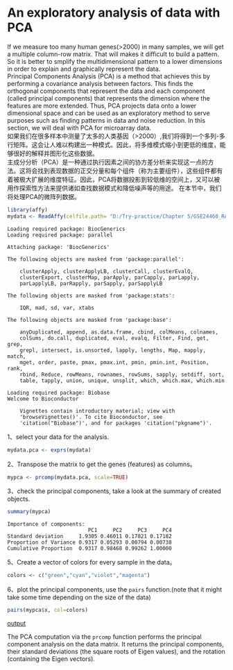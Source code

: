 
# An exploratory analysis of data with PCA
If we measure too many human genes(>2000) in many samples, we will get a multiple column-row matrix. That will makes it difficult to build a pattern. So it is better to smplify the multidimensional pattern to a lower dimensions in order to explain and graphically represent the data.<br>
Principal Components Analysis (PCA) is a method that achieves this by performing a covariance analysis between factors. This finds the orthogonal components that represent the data and each component (called principal components) that represents the dimension where the features are more extended. Thus, PCA projects data onto a lower dimensional space and can be used as an exploratory method to serve purposes such as finding patterns in data and noise reduction. In this section, we will deal with PCA for microarray data.<br>
如果我们在很多样本中测量了太多的人类基因（>2000）,我们将得到一个多列-多行矩阵。这会让人难以构建出一种模式。因此，将多维模式缩小到更低的维度，能够很好的解释并图形化这些数据。<br>
主成分分析（PCA）是一种通过执行因素之间的协方差分析来实现这一点的方法。这将会找到表现数据的正交分量和每个组件（称为主要组件），这些组件都有着被极大扩展的维度特征。因此，PCA将数据投影到较低维的空间上，又可以被用作探索性方法来提供诸如查找数据模式和降低噪声等的用途。 在本节中，我们将处理PCA的微阵列数据。


```R
library(affy)
mydata <- ReadAffy(celfile.path= "D:/Try-practice/Chapter 5/GSE24460_RAW/")
```

    Loading required package: BiocGenerics
    Loading required package: parallel
    
    Attaching package: 'BiocGenerics'
    
    The following objects are masked from 'package:parallel':
    
        clusterApply, clusterApplyLB, clusterCall, clusterEvalQ,
        clusterExport, clusterMap, parApply, parCapply, parLapply,
        parLapplyLB, parRapply, parSapply, parSapplyLB
    
    The following objects are masked from 'package:stats':
    
        IQR, mad, sd, var, xtabs
    
    The following objects are masked from 'package:base':
    
        anyDuplicated, append, as.data.frame, cbind, colMeans, colnames,
        colSums, do.call, duplicated, eval, evalq, Filter, Find, get, grep,
        grepl, intersect, is.unsorted, lapply, lengths, Map, mapply, match,
        mget, order, paste, pmax, pmax.int, pmin, pmin.int, Position, rank,
        rbind, Reduce, rowMeans, rownames, rowSums, sapply, setdiff, sort,
        table, tapply, union, unique, unsplit, which, which.max, which.min
    
    Loading required package: Biobase
    Welcome to Bioconductor
    
        Vignettes contain introductory material; view with
        'browseVignettes()'. To cite Bioconductor, see
        'citation("Biobase")', and for packages 'citation("pkgname")'.
    
    

1、select your data for the analysis.


```R
mydata.pca <- exprs(mydata)
```

2、Transpose the matrix to get the genes (features) as columns。


```R
mypca <- prcomp(mydata.pca, scale=TRUE)
```

3、check the principal components, take a look at the summary of created objects.


```R
summary(mypca)
```


    Importance of components:
                              PC1     PC2     PC3     PC4
    Standard deviation     1.9305 0.46011 0.17821 0.17182
    Proportion of Variance 0.9317 0.05293 0.00794 0.00738
    Cumulative Proportion  0.9317 0.98468 0.99262 1.00000


5、Create a vector of colors for every sample in the data。


```R
colors <- c("green","cyan","violet","magenta")
```

6、plot the principal components, use the `pairs` function.(note that it might take some time depending on the size of the data)


```R
pairs(mypca$x, col=colors)
```


[output](https://github.com/Chengshu21/Chapter-5-Analyzing-Microarray-Data-with-R/blob/master/md/pic/output-An%20exploratory%20analysis%20of%20data%20with%20PCA.png)


The PCA computation via the `prcomp` function performs the principal component analysis on the data matrix. It returns the principal components, their standard deviations (the square roots of Eigen values), and the rotation (containing the Eigen vectors).
